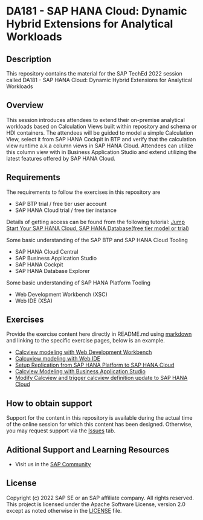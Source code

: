 # DA181 - SAP HANA Cloud: Dynamic Hybrid Extensions for Analytical Workloads

## Description

This repository contains the material for the SAP TechEd 2022 session called DA181 - SAP HANA Cloud: Dynamic Hybrid Extensions for Analytical Workloads 

## Overview

This session introduces attendees to extend their on-premise analytical workloads based on Calculation Views built within repository and schema or HDI containers. The attendees will be guided to model a simple Calculation View, select it from SAP HANA Cockpit in BTP and verify that the calculation view runtime a.k.a column views in SAP HANA Cloud. Attendees can utilize this column view with in Business Application Studio and extend utilizing the latest features offered by SAP HANA Cloud.

## Requirements

The requirements to follow the exercises in this repository are
   - SAP BTP trial / free tier user account
   - SAP HANA Cloud trial / free tier instance

   Details of getting access can be found from the following tutorial: [Jump Start Your SAP HANA Cloud, SAP HANA Database(free tier model or trial)](https://developers.sap.com/mission.hana-cloud-database-get-started.html)

Some basic understanding of the SAP BTP and SAP HANA Cloud Tooling
   - SAP HANA Cloud Central
   - SAP Business Application Studio 
   - SAP HANA Cockpit
   - SAP HANA Database Explorer
 
Some basic understanding of SAP HANA Platform Tooling
   - Web Development Workbench (XSC)
   - Web IDE (XSA)
   
## Exercises

Provide the exercise content here directly in README.md using [markdown](https://guides.github.com/features/mastering-markdown/) and linking to the specific exercise pages, below is an example.

- [Calcview modeling with Web Development Workbench](exercises/ex0/)
- [Calcuview modeling with Web IDE](exercises/ex1/)
- [Setup Replication from SAP HANA Platform to SAP HANA Cloud](exercises/ex2/)
- [Calcview Modeling with Business Application Studio](exercises/ex3/)
- [Modify Calcview and trigger calcview definition update to SAP HANA Cloud](exercises/ex4/)

## How to obtain support

Support for the content in this repository is available during the actual time of the online session for which this content has been designed. Otherwise, you may request support via the [Issues](../../issues) tab.

## Aditional Support and Learning Resources
 - Visit us in the [SAP Community](https://community.sap.com/topics/hana)
 
## License
Copyright (c) 2022 SAP SE or an SAP affiliate company. All rights reserved. This project is licensed under the Apache Software License, version 2.0 except as noted otherwise in the [LICENSE](LICENSES/Apache-2.0.txt) file.

